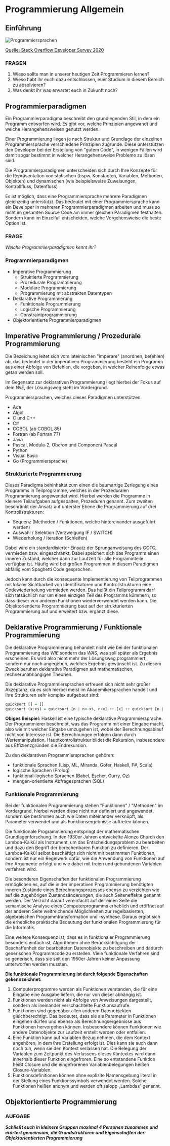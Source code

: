 # Programmierung Allgemein

## Einführung

![Programmiersprachen](imgs/programming_languages.png)

[Quelle: Stack Overflow Developer Survey 2020](https://insights.stackoverflow.com/survey/2020)

### FRAGEN

1. Wieso sollte man in unserer heutigen Zeit Programmieren lernen?
2. Wieso habt ihr euch dazu entschlossen, euer Studium in diesem Bereich zu absolvieren?
3. Was denkt ihr was erwartet euch in Zukunft noch?

## Programmierparadigmen

Ein Programmierparadigma beschreibt den grundlegenden Stil, in dem ein Programm entworfen wird. Es gibt vor, welche Prinzipien angewandt und welche Herangehensweisen genutzt werden.

Einer Programmierung liegen je nach Struktur und Grundlage der einzelnen Programmiersprache verschiedene Prinzipien zugrunde. Diese unterstützen den Developer bei der Erstellung von "gutem Code", in wenigen Fällen wird damit sogar bestimmt in welcher Herangehensweise Probleme zu lösen sind.

Die Programmierparadigmen unterscheiden sich durch Ihre Konzepte für die Repräsentation von statischen (bspw. Konstanten, Variablen, Methoden, Objekten) und dynamischen (wie beispielsweise Zuweisungen, Kontrollfluss, Datenfluss)

Es ist möglich, dass eine Programmiersprache mehrere Paradigmen gleichzeitig unterstützt. Das bedeutet mit einer Programmiersprache kann ein Developer in mehreren Programmierparadigmen arbeiten und muss so nicht im gesamten Source Code am immer gleichen Paradigmen festhalten. Sondern kann im Einzelfall entscheiden, welche Vorgehensweise die beste Option ist.

### FRAGE

_Welche Programmierparadigmen kennt ihr?_

### Programmierparadigmen

- Imperative Programmierung
  - Struktierte Programmierung
  - Prozedurale Programmierung
  - Modulare Programmierung
  - Programmierung mit abstrakten Datentypen
- Deklarative Programmierung
  - Funktionale Programmierung
  - Logische Programmierung
  - Constraintprogrammierung
- Objektorientierte Programmierparadigmen


## Imperative Programmierung / Prozedurale Programmierung

Die Bezeichung leitet sich vom lateinischen "imperare" (anordnen, befehlen) ab, das bedeutet in der imperativen Programmierung besteht ein Programm aus einer Abfolge von Befehlen, die vorgeben, in welcher Reihenfolge etwas getan werden soll.

Im Gegensatz zur deklarativen Programmierung liegt hierbei der Fokus auf dem _WIE_, der Lösungsweg steht im Vordergrund.

Programmiersprachen, welches dieses Paradigmen unterstützen:
- Ada
- Algol
- C und C++
- C#
- COBOL (ab COBOL 85)
- Fortran (ab Fortran 77)
- Java
- Pascal, Modula-2, Oberon und Component Pascal
- Python
- Visual Basic
- Go (Programmiersprache)

### Strukturierte Programmierung

Dieses Paradigma behinhaltet zum einen die baumartige Zerlegung eines Programms in Teilprogramme, welches in der Prozeduralen Programmierung angewendet wird. Hierbei werden die Programme in kleinere Teilaufgaben aufgespalten, Prozeduren genannt.
Zum zweiten beschränkt der Ansatz auf unterster Ebene die Programmierung auf drei Kontrollstrukturen:

- Sequenz (Methoden / Funktionen, welche hintereinander ausgeführt werden)
- Auswahl / Selektion (Verzweigung IF / SWITCH)
- Wiederholung / Iteration (Schleifen)

Dabei wird ein standardisierter Einsatz der Sprunganweisung des GOTO, vermieden bzw. eingeschränkt. Dabei speichert sich das Programm einen inneren Zustand, welcher dann zur Laufzeit für alle Programmteile verfügbar ist. Häufig wird bei großen Programmen in diesem Paradigmen abfällig vom Spaghetti Code gesprochen.

Jedoch kann durch die konsequente Implementierung von Teilprogrammen mit lokaler Sichtbarkeit von Identifikatoren und Kontrollstrukturen eine Codewiederholung vermieden werden.
Das heißt ein Teilprogramm darf sich tatsächlich nur um einen einzigen Teil des Programms kümmern, so dass dieser von anderen Funktionen wiederverwendet werden kann.
Die Objektorientierte Programmierung baut auf der strukturierten Programmierung auf und erweitert bzw. ergänzt diese.

## Deklarative Programmierung / Funktionale Programmierung

Die deklarative Programmierung behandelt nicht wie bei der funktionalen Programmierung das _WIE_ sondern das _WAS_, was soll später als Ergebnis erscheinen. Es wird also nicht mehr der Lösungsweg programmiert, sondern nur noch angegeben, welches Ergebnis gewünscht ist. Zu diesem Zweck beruhen deklarative Paradigmen auf mathematischen, rechnerunabhängigen Theorien.

Die deklarative Programmiersprachen erfreuen sich nicht sehr großer Akzeptanz, da es sich hierbei meist im Akademikersprachen handelt und Ihre Strukturen sehr komplex aufgebaut sind:

```Haskell
quicksort [] = []
quicksort (x:xs) = quicksort [n | n<-xs, n<x] ++ [x] ++ quicksort [n | n<-xs, n>=x]
```

**Obiges Beispiel:** Haskell ist eine typische deklarative Programmiersprache. Der Programmierer beschreibt, was das Programm mit einer Eingabe macht, also wie mit welcher Eingabe umzugehen ist, wobei der Berechnungsablauf nicht von Interesse ist. Die Berechnungen erfolgen dann durch Wertemanipulation. Hauptkontrollstruktur bildet die Rekursion, insbesondere aus Effizienzgründen die Endrekursion.

Zu den deklarativen Programmiersprachen gehören:

- funktionale Sprachen (Lisp, ML, Miranda, Gofer, Haskell, F#, Scala)
- logische Sprachen (Prolog)
- funktional-logische Sprachen (Babel, Escher, Curry, Oz)
- mengen-orientierte Abfragesprachen (SQL)

### Funktionale Programmierung

Bei der funktionalen Programmierung stehen "Funktionen" / "Methoden" im Vordergrund, hierbei werden diese nicht nur definiert und angewendet, sondern sie bestimmen auch wie Daten miteinander verknüpft, als Parameter verwendet und als Funktionsergebnisse auftreten können.

Die funktionale Programmierung entspringt der mathematischen Grundlagenforschung. In den 1930er Jahren entwickelte Alonzo Church den Lambda-Kalkül als Instrument, um das Entscheidungsproblem zu bearbeiten und dazu den Begriff der berechenbaren Funktion zu definieren. Der Lambda-Kalkül selbst beschäftigt sich nicht mit bestimmten Funktionen, sondern ist nur ein Regelwerk dafür, wie die Anwendung von Funktionen auf ihre Argumente erfolgt und wie dabei mit freien und gebundenen Variablen verfahren wird.

Die besonderen Eigenschaften der funktionalen Programmierung ermöglichen es, auf die in der imperativen Programmierung benötigten inneren Zustände eines Berechnungsprozesses ebenso zu verzichten wie auf die zugehörigen Zustandsänderungen, die auch Seiteneffekte genannt werden. Der Verzicht darauf vereinfacht auf der einen Seite die semantische Analyse eines Computerprogramms erheblich und eröffnet auf der anderen Seite weitreichende Möglichkeiten zur regelbasierten, algebraischen Programmtransformation und -synthese. Daraus ergibt sich die erhebliche praktische Bedeutung der funktionalen Programmierung für die Informatik.

Eine weitere Konsequenz ist, dass es in funktionaler Programmierung besonders einfach ist, Algorithmen ohne Berücksichtigung der Beschaffenheit der bearbeiteten Datenobjekte zu beschreiben und dadurch generischen Programmcode zu erstellen. Viele funktionale Verfahren sind so generisch, dass sie seit den 1950er Jahren keiner Anpassung unterworfen werden mussten.

**Die funktionale Programmierung ist durch folgende Eigenschaften gekennzeichnet:**

1. Computerprogramme werden als Funktionen verstanden, die für eine Eingabe eine Ausgabe liefern, die nur von dieser abhängig ist.
2. Funktionen werden nicht als Abfolge von Anweisungen dargestellt, sondern als ineinander verschachtelte Funktionsaufrufe.
3. Funktionen sind gegenüber allen anderen Datenobjekten gleichberechtigt. Das bedeutet, dass sie als Parameter in Funktionen eingehen dürfen und ebenso als Berechnungsergebnisse aus Funktionen hervorgehen können. Insbesondere können Funktionen wie andere Datenobjekte zur Laufzeit erstellt werden oder entfallen.
4. Eine Funktion kann auf Variablen Bezug nehmen, die dem Kontext angehören, in dem ihre Erstellung erfolgt ist. Dies kann sie auch dann noch tun, wenn sie den Kontext verlassen hat. Die Belegung der Variablen zum Zeitpunkt des Verlassens dieses Kontextes wird dann innerhalb dieser Funktion eingefroren. Eine so entstandene Funktion heißt Closure und die eingefrorenen Variablenbelegungen heißen Closure-Variablen.
5. Funktionsdefinitionen können ohne explizite Namensgebung literal in der Stellung eines Funktionssymbols verwendet werden. Solche Funktionen heißen anonym und werden oft salopp „Lambdas“ genannt.

## Objektorientierte Programmierung

### AUFGABE

**_Schließt euch in kleinere Gruppen maximal 4 Personen zusammen und erörtert gemeinsam, die Grundstrukturen und Eigenschaften der Objektorientierten Programmierung_**